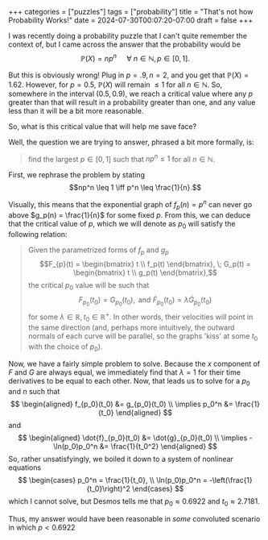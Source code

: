+++
categories = ["puzzles"]
tags = ["probability"]
title = "That's not how Probability Works!"
date = 2024-07-30T00:07:20-07:00
draft = false
+++

I was recently doing a probability puzzle that I can't quite remember the context of, but I came across the answer that the probability would be
$$\mathbb{P}(X) = n p^n \; \quad \forall \: n\in\mathbb{N}, p \in [0,1].$$

But this is obviously wrong! Plug in $p=.9, n=2$, and you get that $\mathbb{P}(X) = 1.62$. However, for $p=0.5$, $\mathbb{P}(X)$ will remain $\leq 1$ for all $n \in \mathbb{N}$. So, somewhere in the interval $(0.5,0.9)$, we reach a critical value where any $p$ greater than that will result in a probability greater than one, and any value less than it will be a bit more reasonable.

So, what is this critical value that will help me save face?

Well, the question we are trying to answer, phrased a bit more formally, is:

> find the largest $p \in [0,1]$ such that $np^n \leq 1$ for all $n \in \mathbb{N}.$ 

First, we rephrase the problem by stating
$$np^n \leq 1 \iff p^n \leq \frac{1}{n}.$$

Visually, this means that the exponential graph of $f_p(n) = p^n$ can never go above $g_p(n) = \frac{1}{n}$ for some fixed $p$. From this, we can deduce that the critical value of $p$, which we will denote as $p_0$ will satisfy the following relation:

> Given the parametrized forms of $f_p$ and $g_p$ 
> $$F_{p}(t) = \begin{bmatrix}
t \\
f_p(t)
\end{bmatrix}, \; 
G_p(t) = \begin{bmatrix}
t \\
g_p(t)
\end{bmatrix},$$
> the critical $p_0$ value will be such that 
> $$F_{p_0}(t_0) = G_{p_0}(t_0),\text{ and } \dot{F}_{p_0}(t_0) = \lambda \dot{G}_{p_0}(t_0)$$
> for some $\lambda \in \mathbb{R}, t_0 \in \mathbb{R}^+$. In other words, their velocities will point in the same direction (and, perhaps more intuitively, the outward normals of each curve will be parallel, so the graphs 'kiss' at some $t_0$ with the choice of $p_0$).

Now, we have a fairly simple problem to solve. Because the $x$ component of $F$ and $G$ are always equal, we immediately find that $\lambda = 1$ for their time derivatives to be equal to each other. Now, that leads us to solve for a $p_0$ and $n$ such that
$$
\begin{aligned}
    f_{p_0}(t_0) &= g_{p_0}(t_0) \\
    \implies p_0^n &= \frac{1}{t_0}
\end{aligned}
$$
and
$$
\begin{aligned}
     \dot{f}_{p_0}(t_0) &= \dot{g}_{p_0}(t_0) \\
    \implies -\ln(p_0)p_0^n &= \frac{1}{t_0^2}
\end{aligned}
$$
So, rather unsatisfyingly, we boiled it down to a system of nonlinear equations
$$
\begin{cases}
    p_0^n = \frac{1}{t_0}, \\
    \ln(p_0)p_0^n = -\left(\frac{1}{t_0}\right)^2
\end{cases}
$$
which I cannot solve, but Desmos tells me that $p_0 \approx 0.6922$ and $t_0 \approx 2.7181$.

Thus, my answer would have been reasonable in *some* convoluted scenario in which $p < 0.6922$

